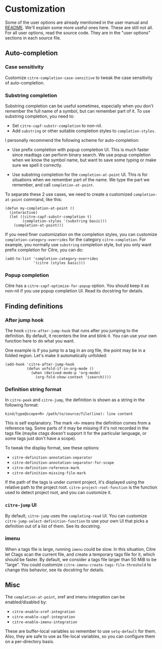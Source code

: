# Customization

Some of the user options are already mentioned in the user manual and
[README](../../README.md). We'll explain some more useful ones here. These are
still not all. For all user options, read the source code. They are in the
"user options" sections in each source file.

## Auto-completion

### Case sensitivity

Customize `citre-completion-case-sensitive` to tweak the case sensitivity of
auto-completion.

### Substring completion

Substring completion can be useful sometimes, especially when you don't
remember the full name of a symbol, but can remember part of it. To use
substring completion, you need to:

- Set `citre-capf-substr-completion` to non-nil.
- Add `substring` or other suitable completion styles to `completion-styles`.

I personally recommend the following scheme for auto-completion:

- Use prefix completion with popup completion UI. This is much faster since
  readtags can perform binary search. We use popup completion when we know the
  symbol name, but want to save some typing or make sure we spell it correctly.

- Use substring completion for the `completion-at-point` UI. This is for
  situations when we remember part of the name. We type the part we remember,
  and call `completion-at-point`.

To separate these 2 use cases, we need to create a customized
`completion-at-point` command, like this:

```elisp
(defun my-completion-at-point ()
  (interactive)
  (let ((citre-capf-substr-completion t)
        (completion-styles '(substring basic)))
    (completion-at-point)))
```

If you need finer customization on the completion styles, you can customize
`completion-category-overrides` for the category `citre-completion`. For
example, you normally use `substring` completion style, but you only want
prefix completion for Citre, you can do:

```elisp
(add-to-list 'completion-category-overrides
             '(citre (styles basic)))
```

### Popup completion

Citre has a `citre-capf-optimize-for-popup` option. You should keep it as
non-nil if you use popup completion UI. Read its docstring for details.

## Finding definitions

### After jump hook

The hook `citre-after-jump-hook` that runs after you jumping to the definition.
By default, it recenters the line and blink it. You can use your own function
here to do what you want.

One example is if you jump to a tag in an org file, the point may be in a
folded region. Let's make it automatically unfolded:

``` elisp
(add-hook 'citre-after-jump-hook
          (defun unfold-if-in-org-mode ()
            (when (derived-mode-p 'org-mode)
              (org-fold-show-context 'isearch))))
```

### Definition string format

In `citre-peek` and `citre-jump`, the definition is shown as a string in the
following format:

```
kind/type@scope<R> /path/to/source/file(line): line content
```

This is self explanatory. The mark `<R>` means the definition comes from a
reference tag. Some parts of it may be missing if it's not recorded in the tags
file (maybe ctags doesn't support it for the particular language, or some tags
just don't have a scope).

To tweak the display format, see these options:

- `citre-definition-annotation-separator`
- `citre-definition-annotation-separator-for-scope`
- `citre-definition-reference-mark`
- `citre-definition-missing-file-mark`

If the path of the tags is under current project, it's displayed using the
relative path to the project root. `citre-project-root-function` is the
function used to detect project root, and you can customize it.

### `citre-jump` UI

By default, `citre-jump` uses the `completing-read` UI. You can customize
`citre-jump-select-definition-function` to use your own UI that picks a
definition out of a list of them. See its docstring.

### imenu

When a tags file is large, running `imenu` could be slow. In this situation,
Citre let Ctags scan the current file, and create a temporary tags file for it,
which should be faster. By default, we consider a tags file larger than 50 MiB
to be "large". You could customize `citre-imenu-create-tags-file-threshold` to
change this behavior, see its docstring for details.

## Misc

The `completion-at-point`, xref and imenu integration can be enabled/disabled
by:

- `citre-enable-xref-integration`
- `citre-enable-capf-integration`
- `citre-enable-imenu-integration`

These are buffer-local variables so remember to use `setq-default` for them.
Also, they are safe to use as file-local variables, so you can configure them
on a per-directory basis.
